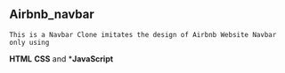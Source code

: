 ## Airbnb_navbar
    This is a Navbar Clone imitates the design of Airbnb Website Navbar only using 
**HTML** 
**CSS**
 and
***JavaScript**  

